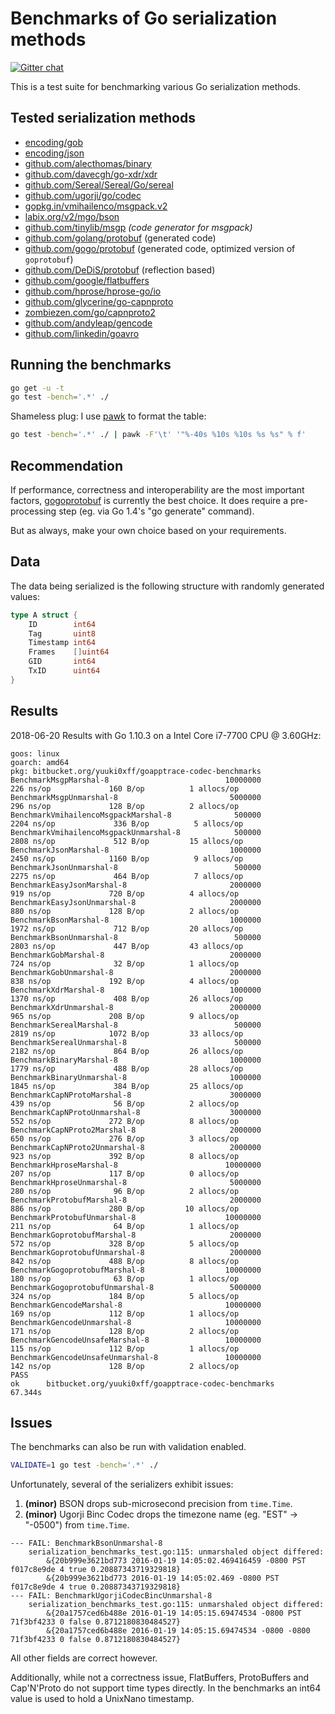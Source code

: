 # Benchmarks of Go serialization methods

[![Gitter chat](https://badges.gitter.im/alecthomas.png)](https://gitter.im/alecthomas/Lobby)

This is a test suite for benchmarking various Go serialization methods.

## Tested serialization methods

- [encoding/gob](http://golang.org/pkg/encoding/gob/)
- [encoding/json](http://golang.org/pkg/encoding/json/)
- [github.com/alecthomas/binary](https://github.com/alecthomas/binary)
- [github.com/davecgh/go-xdr/xdr](https://github.com/davecgh/go-xdr)
- [github.com/Sereal/Sereal/Go/sereal](https://github.com/Sereal/Sereal)
- [github.com/ugorji/go/codec](https://github.com/ugorji/go/tree/master/codec)
- [gopkg.in/vmihailenco/msgpack.v2](https://github.com/vmihailenco/msgpack)
- [labix.org/v2/mgo/bson](https://labix.org/v2/mgo/bson)
- [github.com/tinylib/msgp](https://github.com/tinylib/msgp) *(code generator for msgpack)*
- [github.com/golang/protobuf](https://github.com/golang/protobuf) (generated code)
- [github.com/gogo/protobuf](https://github.com/gogo/protobuf) (generated code, optimized version of `goprotobuf`)
- [github.com/DeDiS/protobuf](https://github.com/DeDiS/protobuf) (reflection based)
- [github.com/google/flatbuffers](https://github.com/google/flatbuffers)
- [github.com/hprose/hprose-go/io](https://github.com/hprose/hprose-go)
- [github.com/glycerine/go-capnproto](https://github.com/glycerine/go-capnproto)
- [zombiezen.com/go/capnproto2](https://godoc.org/zombiezen.com/go/capnproto2)
- [github.com/andyleap/gencode](https://github.com/andyleap/gencode)
- [github.com/linkedin/goavro](https://github.com/linkedin/goavro)

## Running the benchmarks

```bash
go get -u -t
go test -bench='.*' ./
```

Shameless plug: I use [pawk](https://github.com/alecthomas/pawk) to format the table:

```bash
go test -bench='.*' ./ | pawk -F'\t' '"%-40s %10s %10s %s %s" % f'
```

## Recommendation

If performance, correctness and interoperability are the most
important factors, [gogoprotobuf](https://gogo.github.io/) is
currently the best choice. It does require a pre-processing step (eg.
via Go 1.4's "go generate" command).

But as always, make your own choice based on your requirements.

## Data

The data being serialized is the following structure with randomly generated values:

```go
type A struct {
	ID        int64
	Tag       uint8
	Timestamp int64
	Frames    []uint64
	GID       int64
	TxID      uint64
}
```


## Results

2018-06-20 Results with Go 1.10.3 on a Intel Core i7-7700 CPU @ 3.60GHz:

```
goos: linux
goarch: amd64
pkg: bitbucket.org/yuuki0xff/goapptrace-codec-benchmarks
BenchmarkMsgpMarshal-8                          10000000               226 ns/op             160 B/op          1 allocs/op
BenchmarkMsgpUnmarshal-8                         5000000               296 ns/op             128 B/op          2 allocs/op
BenchmarkVmihailencoMsgpackMarshal-8              500000              2204 ns/op             336 B/op          5 allocs/op
BenchmarkVmihailencoMsgpackUnmarshal-8            500000              2808 ns/op             512 B/op         15 allocs/op
BenchmarkJsonMarshal-8                           1000000              2450 ns/op            1160 B/op          9 allocs/op
BenchmarkJsonUnmarshal-8                          500000              2275 ns/op             464 B/op          7 allocs/op
BenchmarkEasyJsonMarshal-8                       2000000               919 ns/op             720 B/op          4 allocs/op
BenchmarkEasyJsonUnmarshal-8                     2000000               880 ns/op             128 B/op          2 allocs/op
BenchmarkBsonMarshal-8                           1000000              1972 ns/op             712 B/op         20 allocs/op
BenchmarkBsonUnmarshal-8                          500000              2803 ns/op             447 B/op         43 allocs/op
BenchmarkGobMarshal-8                            2000000               724 ns/op              32 B/op          1 allocs/op
BenchmarkGobUnmarshal-8                          2000000               838 ns/op             192 B/op          4 allocs/op
BenchmarkXdrMarshal-8                            1000000              1370 ns/op             408 B/op         26 allocs/op
BenchmarkXdrUnmarshal-8                          2000000               965 ns/op             208 B/op          9 allocs/op
BenchmarkSerealMarshal-8                          500000              2819 ns/op            1072 B/op         33 allocs/op
BenchmarkSerealUnmarshal-8                        500000              2182 ns/op             864 B/op         26 allocs/op
BenchmarkBinaryMarshal-8                         1000000              1779 ns/op             488 B/op         28 allocs/op
BenchmarkBinaryUnmarshal-8                       1000000              1845 ns/op             384 B/op         25 allocs/op
BenchmarkCapNProtoMarshal-8                      3000000               439 ns/op              56 B/op          2 allocs/op
BenchmarkCapNProtoUnmarshal-8                    3000000               552 ns/op             272 B/op          8 allocs/op
BenchmarkCapNProto2Marshal-8                     2000000               650 ns/op             276 B/op          3 allocs/op
BenchmarkCapNProto2Unmarshal-8                   2000000               923 ns/op             392 B/op          8 allocs/op
BenchmarkHproseMarshal-8                        10000000               207 ns/op             117 B/op          0 allocs/op
BenchmarkHproseUnmarshal-8                       5000000               280 ns/op              96 B/op          2 allocs/op
BenchmarkProtobufMarshal-8                       2000000               886 ns/op             280 B/op         10 allocs/op
BenchmarkProtobufUnmarshal-8                    10000000               211 ns/op              64 B/op          1 allocs/op
BenchmarkGoprotobufMarshal-8                     2000000               572 ns/op             328 B/op          5 allocs/op
BenchmarkGoprotobufUnmarshal-8                   2000000               842 ns/op             488 B/op          8 allocs/op
BenchmarkGogoprotobufMarshal-8                  10000000               180 ns/op              63 B/op          1 allocs/op
BenchmarkGogoprotobufUnmarshal-8                 5000000               324 ns/op             184 B/op          5 allocs/op
BenchmarkGencodeMarshal-8                       10000000               169 ns/op             112 B/op          1 allocs/op
BenchmarkGencodeUnmarshal-8                     10000000               171 ns/op             128 B/op          2 allocs/op
BenchmarkGencodeUnsafeMarshal-8                 10000000               115 ns/op             112 B/op          1 allocs/op
BenchmarkGencodeUnsafeUnmarshal-8               10000000               142 ns/op             128 B/op          2 allocs/op
PASS
ok      bitbucket.org/yuuki0xff/goapptrace-codec-benchmarks     67.344s
```

## Issues


The benchmarks can also be run with validation enabled.

```bash
VALIDATE=1 go test -bench='.*' ./
```

Unfortunately, several of the serializers exhibit issues:

1. **(minor)** BSON drops sub-microsecond precision from `time.Time`.
3. **(minor)** Ugorji Binc Codec drops the timezone name (eg. "EST" -> "-0500") from `time.Time`.

```
--- FAIL: BenchmarkBsonUnmarshal-8
    serialization_benchmarks_test.go:115: unmarshaled object differed:
        &{20b999e3621bd773 2016-01-19 14:05:02.469416459 -0800 PST f017c8e9de 4 true 0.20887343719329818}
        &{20b999e3621bd773 2016-01-19 14:05:02.469 -0800 PST f017c8e9de 4 true 0.20887343719329818}
--- FAIL: BenchmarkUgorjiCodecBincUnmarshal-8
    serialization_benchmarks_test.go:115: unmarshaled object differed:
        &{20a1757ced6b488e 2016-01-19 14:05:15.69474534 -0800 PST 71f3bf4233 0 false 0.8712180830484527}
        &{20a1757ced6b488e 2016-01-19 14:05:15.69474534 -0800 -0800 71f3bf4233 0 false 0.8712180830484527}
```

All other fields are correct however.

Additionally, while not a correctness issue, FlatBuffers, ProtoBuffers and Cap'N'Proto do not
support time types directly. In the benchmarks an int64 value is used to hold a UnixNano timestamp.
